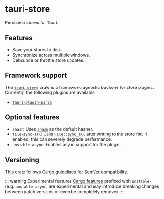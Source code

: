 # tauri-store

Persistent stores for Tauri.

## Features

- Save your stores to disk.
- Synchronize across multiple windows.
- Debounce or throttle store updates.

## Framework support

The [`tauri-store`](https://docs.rs/tauri-store/latest/tauri_store/) crate is a framework-agnostic backend for store plugins. Currently, the following plugins are available:

- [`tauri-plugin-pinia`](/pinia/getting-started)

## Optional features

- `ahash`: Uses [`ahash`](https://docs.rs/ahash/latest/ahash/) as the default hasher.
- `file-sync-all`: Calls [`File::sync_all`](https://doc.rust-lang.org/std/fs/struct.File.html#method.sync_all) after writing to the store file. If enabled, this can severely degrade performance.
- `unstable-async`: Enables async support for the plugin.

## Versioning

This crate follows [Cargo guidelines for SemVer compatibility](https://doc.rust-lang.org/cargo/reference/semver.html).

::: warning Experimental features
[Cargo features](https://doc.rust-lang.org/cargo/reference/features.html) prefixed with `unstable-` (e.g. `unstable-async`) are experimental and may introduce breaking changes between patch versions or even be completely removed.
:::
